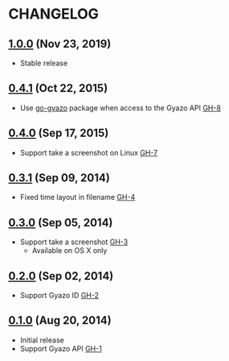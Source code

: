 CHANGELOG
================================================================================


[1.0.0][] (Nov 23, 2019)
--------------------------------------------------------------------------------

- Stable release

[1.0.0]: https://github.com/tomohiro/gyazo-cli/releases/tag/1.0.0


[0.4.1][] (Oct 22, 2015)
--------------------------------------------------------------------------------

- Use [go-gyazo][] package when access to the Gyazo API [GH-8](https://github.com/tomohiro/gyazo-cli/pull/8)

[go-gyazo]: https://github.com/tomohiro/go-gyazo
[0.4.1]: https://github.com/tomohiro/gyazo-cli/releases/tag/0.4.1


[0.4.0][] (Sep 17, 2015)
--------------------------------------------------------------------------------

- Support take a screenshot on Linux [GH-7](https://github.com/tomohiro/gyazo-cli/pull/7)

[0.4.0]: https://github.com/tomohiro/gyazo-cli/releases/tag/0.4.0


[0.3.1][] (Sep 09, 2014)
--------------------------------------------------------------------------------

- Fixed time layout in filename [GH-4](https://github.com/tomohiro/gyazo-cli/pull/4)

[0.3.1]: https://github.com/tomohiro/gyazo-cli/releases/tag/0.3.1


[0.3.0][] (Sep 05, 2014)
--------------------------------------------------------------------------------

- Support take a screenshot [GH-3](https://github.com/tomohiro/gyazo-cli/pull/3)
    - Available on OS X only

[0.3.0]: https://github.com/tomohiro/gyazo-cli/releases/tag/0.3.0


[0.2.0][] (Sep 02, 2014)
--------------------------------------------------------------------------------

- Support Gyazo ID [GH-2](https://github.com/tomohiro/gyazo-cli/pull/2)

[0.2.0]: https://github.com/tomohiro/gyazo-cli/releases/tag/0.2.0


[0.1.0][] (Aug 20, 2014)
--------------------------------------------------------------------------------

- Initial release
- Support Gyazo API [GH-1](https://github.com/tomohiro/gyazo-cli/pull/1)

[0.1.0]: https://github.com/tomohiro/gyazo-cli/releases/tag/0.1.0
